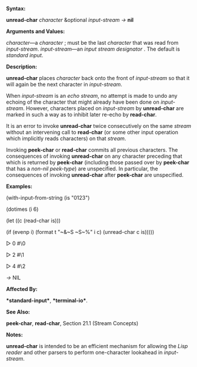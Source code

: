  

**Syntax:** 

**unread-char** *character* &optional *input-stream →* **nil** 

**Arguments and Values:** 

*character*—a *character* ; must be the last *character* that was read from *input-stream*. *input-stream*—an *input stream designator* . The default is *standard input*. 

**Description:** 

**unread-char** places *character* back onto the front of *input-stream* so that it will again be the next character in *input-stream*. 

When *input-stream* is an *echo stream*, no attempt is made to undo any echoing of the character that might already have been done on *input-stream*. However, characters placed on *input-stream* by **unread-char** are marked in such a way as to inhibit later re-echo by **read-char**. 

It is an error to invoke **unread-char** twice consecutively on the same *stream* without an intervening call to **read-char** (or some other input operation which implicitly reads characters) on that *stream*. 

Invoking **peek-char** or **read-char** commits all previous characters. The consequences of invoking **unread-char** on any character preceding that which is returned by **peek-char** (including those passed over by **peek-char** that has a *non-nil peek-type*) are unspecified. In particular, the consequences of invoking **unread-char** after **peek-char** are unspecified. 

**Examples:** 

(with-input-from-string (is "0123") 

(dotimes (i 6) 

(let ((c (read-char is))) 

(if (evenp i) (format t "~&~S ~S~%" i c) (unread-char c is))))) 

&#9655; 0 #\0 

&#9655; 2 #\1 

&#9655; 4 #\2 

*→* NIL 



 

 

**Affected By:** 

**\*standard-input\***, **\*terminal-io\***. 

**See Also:** 

**peek-char**, **read-char**, Section 21.1 (Stream Concepts) 

**Notes:** 

**unread-char** is intended to be an efficient mechanism for allowing the *Lisp reader* and other parsers to perform one-character lookahead in *input-stream*. 


